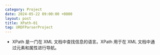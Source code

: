 ```yaml
---
category: Project
date: 2024-05-22 09:00:00 +0800
layout: post
title: XPath-01
tag: URDFParserProject
---
```


+ XPath 是一门在 XML 文档中查找信息的语言。XPath 用于在 XML 文档中通过元素和属性进行导航。